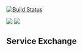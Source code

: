 [![Build Status](https://travis-ci.org/zishe/ServiceAppBackend.svg)](https://travis-ci.org/zishe/ServiceAppBackend)

<a href="https://codeclimate.com/github/zishe/ServiceAppBackend/maintainability"><img src="https://api.codeclimate.com/v1/badges/c55e5c2cb5d6429f08a6/maintainability" /></a>
<a href="https://codeclimate.com/github/zishe/ServiceAppBackend/test_coverage"><img src="https://api.codeclimate.com/v1/badges/c55e5c2cb5d6429f08a6/test_coverage" /></a>

## Service Exchange 
